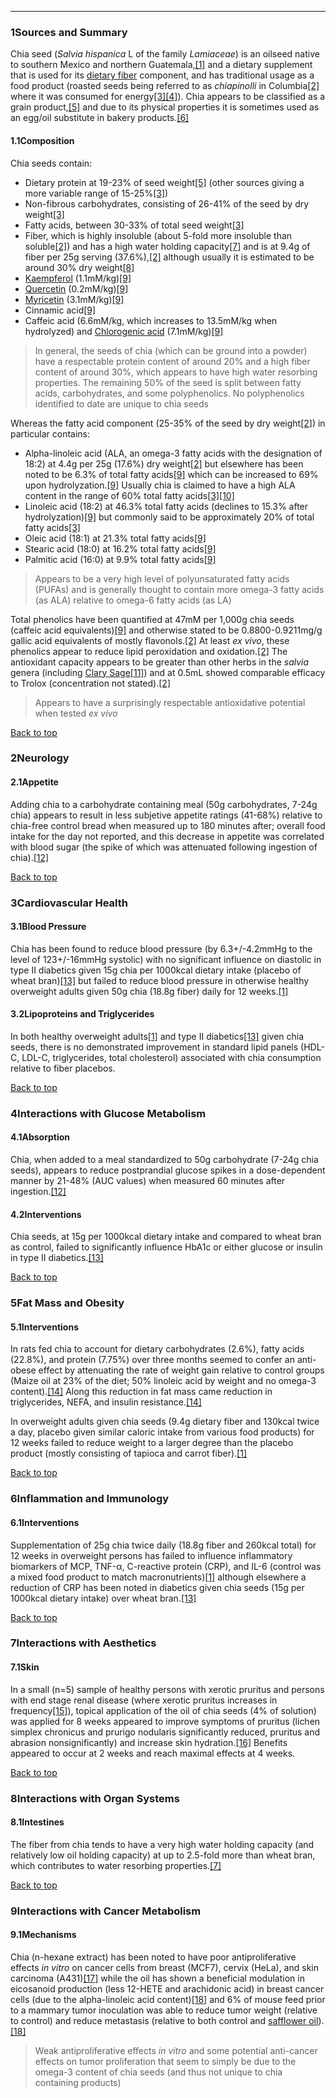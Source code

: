 





---


### 1Sources and Summary

Chia seed (*Salvia hispanica* L of the family *Lamiaceae*) is an oilseed native to southern Mexico and northern Guatemala,[[1]](#ref1) and a dietary supplement that is used for its [dietary fiber](/supplements/dietary-fiber-prebiotic/) component, and has traditional usage as a food product (roasted seeds being referred to as *chiapinolli* in Columbia[[2]](#ref2) where it was consumed for energy[[3]](#ref3)[[4]](#ref4)). Chia appears to be classified as a grain product,[[5]](#ref5) and due to its physical properties it is sometimes used as an egg/oil substitute in bakery products.[[6]](#ref6)


#### 1.1Composition


Chia seeds contain:


* Dietary protein at 19-23% of seed weight[[5]](#ref5) (other sources giving a more variable range of 15-25%[[3]](#ref3))
* Non-fibrous carbohydrates, consisting of 26-41% of the seed by dry weight[[3]](#ref3)
* Fatty acids, between 30-33% of total seed weight[[3]](#ref3)
* Fiber, which is highly insoluble (about 5-fold more insoluble than soluble[[2]](#ref2)) and has a high water holding capacity[[7]](#ref7) and is at 9.4g of fiber per 25g serving (37.6%),[[2]](#ref2) although usually it is estimated to be around 30% dry weight[[8]](#ref8)
* [Kaempferol](/supplements/kaempferol/) (1.1mM/kg)[[9]](#ref9)
* [Quercetin](/supplements/quercetin/) (0.2mM/kg)[[9]](#ref9)
* [Myricetin](/supplements/myricetin/) (3.1mM/kg)[[9]](#ref9)
* Cinnamic acid[[9]](#ref9)
* Caffeic acid (6.6mM/kg, which increases to 13.5mM/kg when hydrolyzed) and [Chlorogenic acid](/supplements/chlorogenic-acid/) (7.1mM/kg)[[9]](#ref9)


> In general, the seeds of chia (which can be ground into a powder) have a respectable protein content of around 20% and a high fiber content of around 30%, which appears to have high water resorbing properties. The remaining 50% of the seed is split between fatty acids, carbohydrates, and some polyphenolics. No polyphenolics identified to date are unique to chia seeds


Whereas the fatty acid component (25-35% of the seed by dry weight[[2]](#ref2)) in particular contains:


* Alpha-linoleic acid (ALA, an omega-3 fatty acids with the designation of 18:2) at 4.4g per 25g (17.6%) dry weight[[2]](#ref2) but elsewhere has been noted to be 6.3% of total fatty acids[[9]](#ref9) which can be increased to 69% upon hydrolyzation.[[9]](#ref9) Usually chia is claimed to have a high ALA content in the range of 60% total fatty acids[[3]](#ref3)[[10]](#ref10)
* Linoleic acid (18:2) at 46.3% total fatty acids (declines to 15.3% after hydrolyzation)[[9]](#ref9) but commonly said to be approximately 20% of total fatty acids[[3]](#ref3)
* Oleic acid (18:1) at 21.3% total fatty acids[[9]](#ref9)
* Stearic acid (18:0) at 16.2% total fatty acids[[9]](#ref9)
* Palmitic acid (16:0) at 9.9% total fatty acids[[9]](#ref9)


> Appears to be a very high level of polyunsaturated fatty acids (PUFAs) and is generally thought to contain more omega-3 fatty acids (as ALA) relative to omega-6 fatty acids (as LA)


Total phenolics have been quantified at 47mM per 1,000g chia seeds (caffeic acid equivalents)[[9]](#ref9) and otherwise stated to be 0.8800-0.9211mg/g gallic acid equivalents of mostly flavonols.[[2]](#ref2) At least *ex vivo*, these phenolics appear to reduce lipid peroxidation and oxidation.[[2]](#ref2) The antioxidant capacity appears to be greater than other herbs in the *salvia* genera (including [Clary Sage](/supplements/salvia-sclarea/)[[11]](#ref11)) and at 0.5mL showed comparable efficacy to Trolox (concentration not stated).[[2]](#ref2)



> Appears to have a surprisingly respectable antioxidative potential when tested *ex vivo*


[Back to top](#c-sources-and-summary)
### 2Neurology

#### 2.1Appetite


Adding chia to a carbohydrate containing meal (50g carbohydrates, 7-24g chia) appears to result in less subjetive appetite ratings (41-68%) relative to chia-free control bread when measured up to 180 minutes after; overall food intake for the day not reported, and this decrease in appetite was correlated with blood sugar (the spike of which was attenuated following ingestion of chia).[[12]](#ref12)


[Back to top](#c-neurology)
### 3Cardiovascular Health

#### 3.1Blood Pressure


Chia has been found to reduce blood pressure (by 6.3+/-4.2mmHg to the level of 123+/-16mmHg systolic) with no significant influence on diastolic in type II diabetics given 15g chia per 1000kcal dietary intake (placebo of wheat bran)[[13]](#ref13) but failed to reduce blood pressure in otherwise healthy overweight adults given 50g chia (18.8g fiber) daily for 12 weeks.[[1]](#ref1)


#### 3.2Lipoproteins and Triglycerides


In both healthy overweight adults[[1]](#ref1) and type II diabetics[[13]](#ref13) given chia seeds, there is no demonstrated improvement in standard lipid panels (HDL-C, LDL-C, triglycerides, total cholesterol) associated with chia consumption relative to fiber placebos.


[Back to top](#c-cardiovascular-health)
### 4Interactions with Glucose Metabolism

#### 4.1Absorption


Chia, when added to a meal standardized to 50g carbohydrate (7-24g chia seeds), appears to reduce postprandial glucose spikes in a dose-dependent manner by 21-48% (AUC values) when measured 60 minutes after ingestion.[[12]](#ref12)


#### 4.2Interventions


Chia seeds, at 15g per 1000kcal dietary intake and compared to wheat bran as control, failed to significantly influence HbA1c or either glucose or insulin in type II diabetics.[[13]](#ref13)


[Back to top](#c-interactions-with-glucose-metabolism)
### 5Fat Mass and Obesity

#### 5.1Interventions


In rats fed chia to account for dietary carbohydrates (2.6%), fatty acids (22.8%), and protein (7.75%) over three months seemed to confer an anti-obese effect by attenuating the rate of weight gain relative to control groups (Maize oil at 23% of the diet; 50% linoleic acid by weight and no omega-3 content).[[14]](#ref14) Along this reduction in fat mass came reduction in triglycerides, NEFA, and insulin resistance.[[14]](#ref14)


In overweight adults given chia seeds (9.4g dietary fiber and 130kcal twice a day, placebo given similar caloric intake from various food products) for 12 weeks failed to reduce weight to a larger degree than the placebo product (mostly consisting of tapioca and carrot fiber).[[1]](#ref1)


[Back to top](#c-fat-mass-and-obesity)
### 6Inflammation and Immunology

#### 6.1Interventions


Supplementation of 25g chia twice daily (18.8g fiber and 260kcal total) for 12 weeks in overweight persons has failed to influence inflammatory biomarkers of MCP, TNF-α, C-reactive protein (CRP), and IL-6 (control was a mixed food product to match macronutrients)[[1]](#ref1) although elsewhere a reduction of CRP has been noted in diabetics given chia seeds (15g per 1000kcal dietary intake) over wheat bran.[[13]](#ref13)


[Back to top](#c-inflammation-and-immunology)
### 7Interactions with Aesthetics

#### 7.1Skin


In a small (n=5) sample of healthy persons with xerotic pruritus and persons with end stage renal disease (where xerotic pruritus increases in frequency[[15]](#ref15)), topical application of the oil of chia seeds (4% of solution) was applied for 8 weeks appeared to improve symptoms of pruritus (lichen simplex chronicus and prurigo nodularis significantly reduced, pruritus and abrasion nonsignificantly) and increase skin hydration.[[16]](#ref16) Benefits appeared to occur at 2 weeks and reach maximal effects at 4 weeks.


[Back to top](#c-interactions-with-aesthetics)
### 8Interactions with Organ Systems

#### 8.1Intestines


The fiber from chia tends to have a very high water holding capacity (and relatively low oil holding capacity) at up to 2.5-fold more than wheat bran, which contributes to water resorbing properties.[[7]](#ref7)


[Back to top](#c-interactions-with-organ-systems)
### 9Interactions with Cancer Metabolism

#### 9.1Mechanisms


Chia (n-hexane extract) has been noted to have poor antiproliferative effects *in vitro* on cancer cells from breast (MCF7), cervix (HeLa), and skin carcinoma (A431)[[17]](#ref17) while the oil has shown a beneficial modulation in eicosanoid production (less 12-HETE and arachidonic acid) in breast cancer cells (due to the alpha-linoleic acid content)[[18]](#ref18) and 6% of mouse feed prior to a mammary tumor inoculation was able to reduce tumor weight (relative to control) and reduce metastasis (relative to both control and [safflower oil](/supplements/safflower-oil/)).[[18]](#ref18)



> Weak antiproliferative effects *in vitro* and some potential anti-cancer effects on tumor proliferation that seem to simply be due to the omega-3 content of chia seeds (and thus not unique to chia containing products)

 



